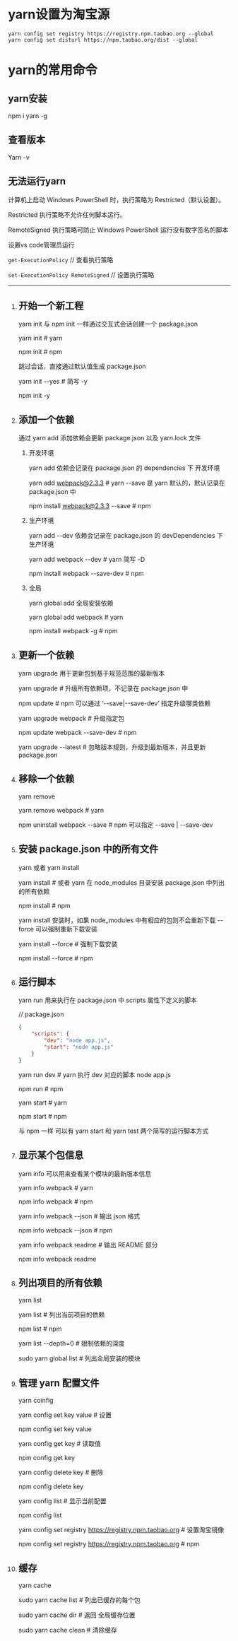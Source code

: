 # yarn设置为淘宝源

```
yarn config set registry https://registry.npm.taobao.org --global
yarn config set disturl https://npm.taobao.org/dist --global
```

# yarn的常用命令

## yarn安装

npm i yarn -g

## 查看版本

Yarn -v

## 无法运行yarn

计算机上启动 Windows PowerShell 时，执行策略为 Restricted（默认设置）。

Restricted 执行策略不允许任何脚本运行。

RemoteSigned 执行策略可防止 Windows PowerShell 运行没有数字签名的脚本

设置vs code管理员运行

`get-ExecutionPolicy` // 查看执行策略

`set-ExecutionPolicy RemoteSigned` // 设置执行策略

------

1. ## 开始一个新工程

    yarn init 与 npm init 一样通过交互式会话创建一个 package.json

    yarn init # yarn

    npm init # npm

    跳过会话，直接通过默认值生成 package.json

    yarn init --yes # 简写 -y

    npm init -y

2. ## 添加一个依赖

    通过 yarn add 添加依赖会更新 package.json 以及 yarn.lock 文件

    1. 开发环境

        yarn add <packageName> 依赖会记录在 package.json 的 dependencies 下 开发环境

        yarn add webpack@2.3.3 # yarn --save 是 yarn 默认的，默认记录在 package.json 中

        npm install webpack@2.3.3 --save # npm

    2. 生产环境

        yarn add <packageName> --dev 依赖会记录在 package.json 的 devDependencies 下 生产环境

        yarn add webpack --dev # yarn 简写 -D

        npm install webpack --save-dev # npm

    3.  全局

        yarn global add <packageName> 全局安装依赖

        yarn global add webpack # yarn

        npm install webpack -g # npm

3.  ## 更新一个依赖

    yarn upgrade 用于更新包到基于规范范围的最新版本

    yarn upgrade # 升级所有依赖项，不记录在 package.json 中

    npm update # npm 可以通过 ‘--save|--save-dev’ 指定升级哪类依赖

    yarn upgrade webpack # 升级指定包

    npm update webpack --save-dev # npm

    yarn upgrade --latest # 忽略版本规则，升级到最新版本，并且更新 package.json

4. ## 移除一个依赖

    yarn remove <packageName>

    yarn remove webpack # yarn

    npm uninstall webpack --save # npm 可以指定 --save | --save-dev

5. ## 安装 package.json 中的所有文件

    yarn 或者 yarn install

    yarn install # 或者 yarn 在 node_modules 目录安装 package.json 中列出的所有依赖

    npm install # npm

    yarn install 安装时，如果 node_modules 中有相应的包则不会重新下载 --force 可以强制重新下载安装

    yarn install --force # 强制下载安装

    npm install --force # npm

6. ## 运行脚本

    yarn run 用来执行在 package.json 中 scripts 属性下定义的脚本

    // package.json

    ```json
    {
        "scripts": {
            "dev": "node app.js",
            "start": "node app.js"
        }
    }
    ```

    yarn run dev # yarn 执行 dev 对应的脚本 node app.js

    npm run # npm

    yarn start # yarn

    npm start # npm

    与 npm 一样 可以有 yarn start 和 yarn test 两个简写的运行脚本方式

7. ## 显示某个包信息

    yarn info <packageName> 可以用来查看某个模块的最新版本信息

    yarn info webpack # yarn

    npm info webpack # npm

    yarn info webpack --json # 输出 json 格式

    npm info webpack --json # npm

    yarn info webpack readme # 输出 README 部分

    npm info webpack readme

8. ## 列出项目的所有依赖

    yarn list

    yarn list # 列出当前项目的依赖

    npm list # npm

    yarn list --depth=0 # 限制依赖的深度

    sudo yarn global list # 列出全局安装的模块

9. ## 管理 yarn 配置文件

    yarn coinfig

    yarn config set key value # 设置

    npm config set key value

    yarn config get key # 读取值

    npm config get key

    yarn config delete key # 删除

    npm config delete key

    yarn config list # 显示当前配置

    npm config list

    yarn config set registry https://registry.npm.taobao.org # 设置淘宝镜像

    npm config set registry https://registry.npm.taobao.org # npm

10. ## 缓存

    yarn cache

    sudo yarn cache list # 列出已缓存的每个包

    sudo yarn cache dir # 返回 全局缓存位置

    sudo yarn cache clean # 清除缓存